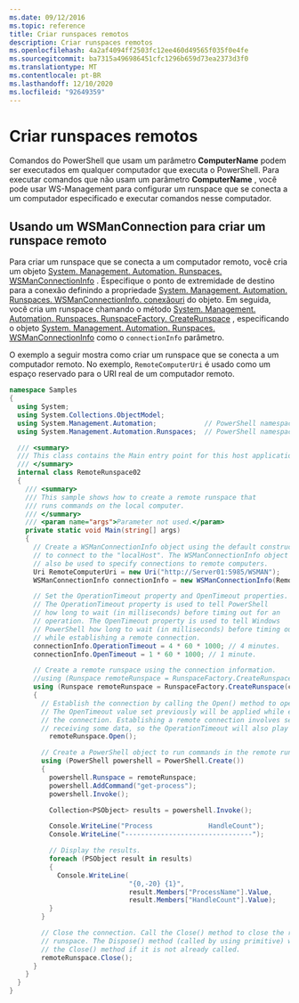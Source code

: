 ```yaml
---
ms.date: 09/12/2016
ms.topic: reference
title: Criar runspaces remotos
description: Criar runspaces remotos
ms.openlocfilehash: 4a2af4094ff2503fc12ee460d49565f035f0e4fe
ms.sourcegitcommit: ba7315a496986451cfc1296b659d73ea2373d3f0
ms.translationtype: MT
ms.contentlocale: pt-BR
ms.lasthandoff: 12/10/2020
ms.locfileid: "92649359"
---
```

# <a name="creating-remote-runspaces"></a>Criar runspaces remotos

Comandos do PowerShell que usam um parâmetro **ComputerName** podem ser executados em qualquer computador que executa o PowerShell. Para executar comandos que não usam um parâmetro **ComputerName** , você pode usar WS-Management para configurar um runspace que se conecta a um computador especificado e executar comandos nesse computador.

## <a name="using-a-wsmanconnection-to-create-a-remote-runspace"></a>Usando um WSManConnection para criar um runspace remoto

 Para criar um runspace que se conecta a um computador remoto, você cria um objeto [System. Management. Automation. Runspaces. WSManConnectionInfo](/dotnet/api/System.Management.Automation.Runspaces.WSManConnectionInfo) . Especifique o ponto de extremidade de destino para a conexão definindo a propriedade [System. Management. Automation. Runspaces. WSManConnectionInfo. conexãouri](/dotnet/api/System.Management.Automation.Runspaces.WSManConnectionInfo.ConnectionUri) do objeto. Em seguida, você cria um runspace chamando o método [System. Management. Automation. Runspaces. RunspaceFactory. CreateRunspace](/dotnet/api/System.Management.Automation.Runspaces.RunspaceFactory.CreateRunspace) , especificando o objeto [System. Management. Automation. Runspaces. WSManConnectionInfo](/dotnet/api/System.Management.Automation.Runspaces.WSManConnectionInfo) como o `connectionInfo` parâmetro.

 O exemplo a seguir mostra como criar um runspace que se conecta a um computador remoto. No exemplo, `RemoteComputerUri` é usado como um espaço reservado para o URI real de um computador remoto.

```csharp
namespace Samples
{
  using System;
  using System.Collections.ObjectModel;
  using System.Management.Automation;            // PowerShell namespace.
  using System.Management.Automation.Runspaces;  // PowerShell namespace.

  /// <summary>
  /// This class contains the Main entry point for this host application.
  /// </summary>
  internal class RemoteRunspace02
  {
    /// <summary>
    /// This sample shows how to create a remote runspace that
    /// runs commands on the local computer.
    /// </summary>
    /// <param name="args">Parameter not used.</param>
    private static void Main(string[] args)
    {
      // Create a WSManConnectionInfo object using the default constructor
      // to connect to the "localHost". The WSManConnectionInfo object can
      // also be used to specify connections to remote computers.
      Uri RemoteComputerUri = new Uri("http://Server01:5985/WSMAN");
      WSManConnectionInfo connectionInfo = new WSManConnectionInfo(RemoteComputerUri);

      // Set the OperationTimeout property and OpenTimeout properties.
      // The OperationTimeout property is used to tell PowerShell
      // how long to wait (in milliseconds) before timing out for an
      // operation. The OpenTimeout property is used to tell Windows
      // PowerShell how long to wait (in milliseconds) before timing out
      // while establishing a remote connection.
      connectionInfo.OperationTimeout = 4 * 60 * 1000; // 4 minutes.
      connectionInfo.OpenTimeout = 1 * 60 * 1000; // 1 minute.

      // Create a remote runspace using the connection information.
      //using (Runspace remoteRunspace = RunspaceFactory.CreateRunspace())
      using (Runspace remoteRunspace = RunspaceFactory.CreateRunspace(connectionInfo))
      {
        // Establish the connection by calling the Open() method to open the runspace.
        // The OpenTimeout value set previously will be applied while establishing
        // the connection. Establishing a remote connection involves sending and
        // receiving some data, so the OperationTimeout will also play a role in this process.
          remoteRunspace.Open();

        // Create a PowerShell object to run commands in the remote runspace.
        using (PowerShell powershell = PowerShell.Create())
        {
          powershell.Runspace = remoteRunspace;
          powershell.AddCommand("get-process");
          powershell.Invoke();

          Collection<PSObject> results = powershell.Invoke();

          Console.WriteLine("Process              HandleCount");
          Console.WriteLine("--------------------------------");

          // Display the results.
          foreach (PSObject result in results)
          {
            Console.WriteLine(
                              "{0,-20} {1}",
                              result.Members["ProcessName"].Value,
                              result.Members["HandleCount"].Value);
          }
        }

        // Close the connection. Call the Close() method to close the remote
        // runspace. The Dispose() method (called by using primitive) will call
        // the Close() method if it is not already called.
        remoteRunspace.Close();
      }
    }
  }
}
```
